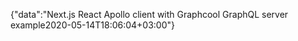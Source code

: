 {"data":"Next.js React Apollo client with Graphcool GraphQL server example2020-05-14T18:06:04+03:00"}
